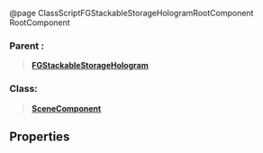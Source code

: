 @page ClassScriptFGStackableStorageHologramRootComponent RootComponent
### Parent :
<b><a href="_class_script_f_g_stackable_storage_hologram.html"><blockquote>FGStackableStorageHologram</blockquote></a></b>
### Class:
<b><a href="_class_script_scene_component.html"><blockquote>SceneComponent</blockquote></a></b>
## Properties
